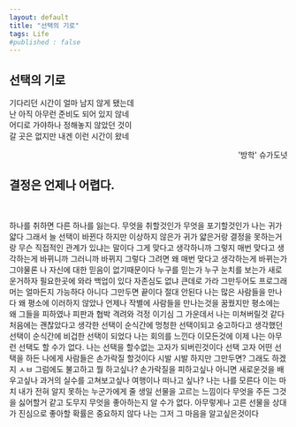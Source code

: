 ```yaml
---
layout: default
title: "선택의 기로"
tags: Life
#published : false
---
```


## 선택의 기로

><p align="right">
기다리던 시간이 얼마 남지 않게 됐는데<br>
난 아직 아무런 준비도 되어 있지 않네<br>
어디로 가야하나 정해놓지 않았던 것이<br>
갈 곳은 없지만 내겐 이런 시간이 왔네<br></p>

<p align="right">'방학' 슈가도넛</p>

## 결정은 언제나 어렵다.

<br>
<p>하나를 취하면 다른 하나를 잃는다. 무엇을 취할것인가 무엇을 포기할것인가 나는 귀가 얇다 그래서 늘 선택이 바뀐다 하지만 이상하지 않은가 귀가 얇은거랑 결정을 못하는거랑 무슨 직접적인 관계가 있냐는 말이다 그게 맞다고 생각하니까 그렇지 매번 맞다고 생각하는게 바뀌니까 그러니까 바뀌지 그렇다 그려면 왜 매번 맞다고 생각하는게 바뀌는가 그야물론 나 자신에 대한 믿음이 없기때문이다 누구를 믿는가 누구 눈치를 보는가 새로운거하자 필요한곳에 와라 백업이 있다 자존심도 없냐 큰데로 가라 그만두어도 프로그래머는 얼마든지 가능하다 아니다 그만두면 끝이다 절대 안된다 나는 많은 사람들을 만나다 왜 평소에 이러하지 않았나 언제나 작별에 사람들을 만나는것을 꿈꿨지만 평소에는 왜 그들을 피하였나 피판과 협박 격려와 걱정 이기심 그 가운데서 나는 미쳐버릴것 같다 처음에는 괜찮았다고 생각한 선택이 순식간에 멍청한 선택이되고 숭고하다고 생각했던 선택이 순식간에 비겁한 선택이 되었다 나는 회의를 느낀다 이모든것에 이제 나는 아무런 선택도 할 수가 없다. 나는 선택을 할수없는 고자가 되버린것이다 선택 고자 어떤 선택을 하든 나에게 사람들은 손가락질 할것이다 시발 시발 하지만 그만두면? 그래도 하겠지 ㅅㅂ 그럼에도 불고하고 뭘 하고싶나? 손가락질을 피하고싶나 아니면 새로운것을 배우고싶나 과거의 실수를 고쳐보고싶나 여행이나 떠나고 싶나? 나는 나를 모른다 이는 마치 내가 전혀 알지 못하는 누군가에게 줄 생일 선물을 고르는 느낌이다 무엇을 주든 그것을 싫어할거 같고 도무지 무엇을 좋아하는지 알 수가 없다. 아무렇게나 고른 선물을 상대가 진심으로 좋아할 확률은 중요하지 않다 나는 그저 그 마음을 알고싶은것이다 </p>
